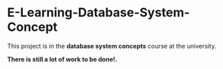 # E-Learning-Database-System-Concept
<p>This project is in the <b>database system concepts</b> course at the university.<p>
<p><b>There is still a lot of work to be done!.</b><p>
